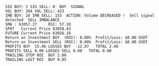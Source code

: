     SIG BUY: 1 SIG SELL: 0  BUY  SIGNAL
    VOL BUY: 284 VOL SELL: 423
    IMB BUY: 16 IMB SELL: 153  ACTION: Volume DECREASED !  Sell signal detected  SELL IMBALANCE
    SMA : 63057.27     RSI: 57.10
    SPOT   Current Price 63058.43
    FUTURE Current Price 63026.10
    Return on Investment BUY  (ROI): 0.00%  Profit/Loss: $0.00 USDT
    Return on Investment SELL (ROI): 0.00%  Profit/Loss: $0.00 USDT
    PROFITS BUY  15.46 LOSSES BUY  -12.97   TOTAL 2.49
    PROFITS SELL 0.00 LOSSES SELL 0.00   TOTAL 0.00
    TRAILING STOP ROI  BUY 2.00
    TRAILING LAST ROI  BUY 9.05
